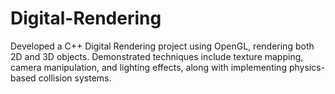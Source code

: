 # Digital-Rendering
Developed a C++ Digital Rendering project using OpenGL, rendering both 2D and 3D objects. Demonstrated techniques include texture mapping, camera manipulation, and lighting effects, along with implementing physics-based collision systems. 
